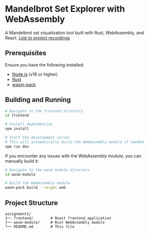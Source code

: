 # Mandelbrot Set Explorer with WebAssembly

A Mandelbrot set visualization tool built with Rust, WebAssembly, and React. [Link to project recordings](https://drive.google.com/drive/folders/1l3dRC8Xoe5sIWdJNtHJkqTVCakvrLaIG?usp=drive_link)

## Prerequisites

Ensure you have the following installed:

- [Node.js](https://nodejs.org/) (v16 or higher)
- [Rust](https://www.rust-lang.org/tools/install)
- [wasm-pack](https://rustwasm.github.io/wasm-pack/installer/)

## Building and Running

```bash
# Navigate to the frontend directory
cd frontend

# Install dependencies
npm install

# Start the development server
# This will automatically build the WebAssembly module if needed
npm run dev
```

If you encounter any issues with the WebAssembly module, you can manually build it:

```bash
# Navigate to the wasm module directory
cd wasm-module

# Build the WebAssembly module
wasm-pack build --target web
```

## Project Structure

```
assignment1/
├── frontend/        # React frontend application
├── wasm-module/     # Rust WebAssembly module
└── README.md        # This file
```
